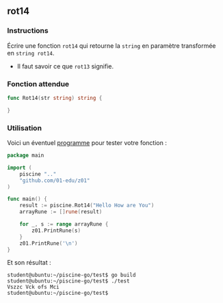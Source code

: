 ## rot14

### Instructions

Écrire une fonction `rot14` qui retourne la `string` en paramètre transformée en `string rot14`.

-   Il faut savoir ce que `rot13` signifie.

### Fonction attendue

```go
func Rot14(str string) string {

}
```

### Utilisation

Voici un éventuel [programme](TODO-LINK) pour tester votre fonction :

```go
package main

import (
	piscine ".."
	"github.com/01-edu/z01"
)

func main() {
	result := piscine.Rot14("Hello How are You")
	arrayRune := []rune(result)

	for _, s := range arrayRune {
		z01.PrintRune(s)
	}
	z01.PrintRune('\n')
}
```

Et son résultat :

```console
student@ubuntu:~/piscine-go/test$ go build
student@ubuntu:~/piscine-go/test$ ./test
Vszzc Vck ofs Mci
student@ubuntu:~/piscine-go/test$
```
